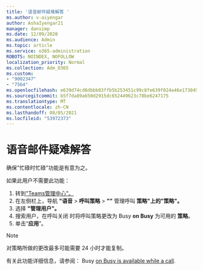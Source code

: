 ```yaml
---
title: '语音邮件疑难解答 '
ms.author: v-aiyengar
author: AshaIyengar21
manager: dansimp
ms.date: 12/09/2020
ms.audience: Admin
ms.topic: article
ms.service: o365-administration
ROBOTS: NOINDEX, NOFOLLOW
localization_priority: Normal
ms.collection: Adm_O365
ms.custom:
- "9002347"
- "7564"
ms.openlocfilehash: e639d74cd8dbbb03ffb5b253451c99c8fe639f024a46e173845a0f4d322e43ca
ms.sourcegitcommit: b5f7da89a650d2915dc652449623c78be6247175
ms.translationtype: MT
ms.contentlocale: zh-CN
ms.lasthandoff: 08/05/2021
ms.locfileid: "53972373"
---
```

# <a name="troubleshooting-voicemail"></a>语音邮件疑难解答

确保"忙碌时忙碌"功能是有意为之。

如果此用户不需要此功能：

1. 转到["Teams管理中心"。](https://admin.teams.microsoft.com/policies/calling)
1. 在左侧栏上，导航 **"语音**  >  **呼叫策略**  >  **""** 管理呼叫 **策略"上的"策略"。**
1. 选择 **"管理用户"。**
1. 搜索用户，在呼叫关闭 时将呼叫策略更改为 Busy **on Busy** 为可用的 **策略**。
1. 单击“**应用**”。
> [!NOTE]
> 对策略所做的更改最多可能需要 24 小时才能复制。

有关此功能详细信息，请参阅： Busy [on Busy is available while a call](https://docs.microsoft.com/microsoftteams/teams-calling-policy#busy-on-busy-is-available-while-in-a-call).
